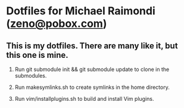 # Dotfiles for Michael Raimondi (zeno@pobox.com) #

## This is my dotfiles. There are many like it, but this one is mine. ##


1. Run git submodule init && git submodule update to clone in the submodules.

2. Run makesymlinks.sh to create symlinks in the home directory. 

3. Run vim/installplugins.sh to build and install Vim plugins.

